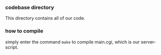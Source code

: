 ### codebase directory

This directory contains all of our code. 

### how to compile

simply enter the command `make` to compile main.cgi, which is our server-script. 
